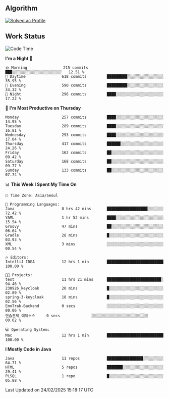 <!-- 
##  ✨ _Bambee83_ ✨ 

- 🔭 I’m recently studied at Hanghae99
- 🌱 I’m currently learning Java, Spring Boot, MSA
- 🤔 I'm thinking about how to decorate my Git Profile
- 🪹 Fun fact : The beans of Spring Boot are actually coffee beans 

<!-- - 💬 Ask me about ...
- 📫 How to reach me: ...
- 😄 Pronouns: ...
- 👯 I’m looking to collaborate on ...

## 🔧  Technologies & Software Used

<img src="https://img.shields.io/badge/Java-007396?style=flat-round&logo=OpenJDK&logoColor=white"/> <img src="https://img.shields.io/badge/Spring-6DB33F?style=flat-round&logo=spring&logoColor=white"/>   <img src="https://img.shields.io/badge/SpringBoot-6DB33F?style=flat-round&logo=springboot&logoColor=white"/>  <img src="https://img.shields.io/badge/SpringSecurity-6DB33F?style=flat-round&logo=SpringSecurity&logoColor=white"/>   <img src="https://img.shields.io/badge/JSON Web Token-000000?style=flat-round&logo=JSON Web Tokens&logoColor=white"/> 

<img src="https://img.shields.io/badge/github-181717?style=flat-round&logo=github&logoColor=white"/> <img src="https://img.shields.io/badge/git-F05032?style=flat-round&logo=git&logoColor=white"/> <img src="https://img.shields.io/badge/githubactions-2088FF?style=flat-round&logo=githubactions&logoColor=white"/>  <img src="https://img.shields.io/badge/Gradle-02303A?style=flat-round&logo=Gradle&logoColor=white"/>  <img src="https://img.shields.io/badge/IntelliJIDEA-000000?style=flat-round&logo=IntelliJIDEA&logoColor=white"/>  <img src="https://img.shields.io/badge/Postman-FF6C37?style=flat-round&logo=Postman&logoColor=white"/>  <img src="https://img.shields.io/badge/Sourcetree-0052CC?style=flat-round&logo=Sourcetree&logoColor=white"/>

<img src="https://img.shields.io/badge/AmazonS3-569A31?style=flat-round&logo=AmazonS3&logoColor=white"/>  <img src="https://img.shields.io/badge/AmazonEC2-FF9900?style=flat-round&logo=AmazonEC2&logoColor=white"/>  <img src="https://img.shields.io/badge/AmazonRDS-527FFF?style=flat-round&logo=AmazonRDS&logoColor=white"/>  <img src="https://img.shields.io/badge/MySQL-4479A1?style=flat-round&logo=MySQL&logoColor=white"/>  <img src="https://img.shields.io/badge/MongoDB-47A248?style=flat-round&logo=MongoDB&logoColor=white"/> <img src="https://img.shields.io/badge/Ubuntu-E95420?style=flat-round&logo=Ubuntu&logoColor=white"/> <img src="https://img.shields.io/badge/FileZilla-BF0000?style=flat-round&logo=filezilla&logoColor=white"/> <img src="https://img.shields.io/badge/Notion-000000?style=flat-round&logo=Notion&logoColor=white"/> <img src="https://img.shields.io/badge/Slack-F06A6A?style=flat-round&logo=slack&logoColor=white"/>

<img src="https://img.shields.io/badge/AmazonCloudfront-3693F3?style=flat-round&logo=iCloud&logoColor=white"/> <img src="https://img.shields.io/badge/ApacheJMeter-D22128?style=flat-round&logo=apachejmeter&logoColor=white"/> 
 
<!-- Markdown lang
[![Bambee83 Badge](https://img.shields.io/badge/Bambee83'blog-4A154B.svg?&style=for-the-badge&logo=Bloglovin&link=https://blog.naver.com/bambee83)](https://blog.naver.com/bambee83)
## 🚀  GitHub stats & Top Langs
[![Bambee83's GitHub stats-Dark](https://github-readme-stats.vercel.app/api?username=bambee83&show_icons=true&theme=dark#gh-dark-mode-only)]((https://github.com/bambee83/github-readme-stats#gh-dark-mode-only))
![Top Langs-Dark](https://github-readme-stats.vercel.app/api/top-langs/?username=bambee83&layout=compact&theme=dark#gh-dark-mode-only)
## 🐳   Project
[mini project - SeoulCulturePort](https://github.com/event-information)
[clone coding - Instaclone](https://github.com/instaclone8)
[final project - emotrak](https://github.com/EmoTrak)
[![bambee83's wakatime stats](https://github-readme-stats.vercel.app/api/wakatime?username=bambee83)]
 -->
## Algorithm
[![Solved.ac Profile](http://mazassumnida.wtf/api/v2/generate_badge?boj=daj0909)](https://solved.ac/daj0909/)

 
## Work Status
<!--START_SECTION:waka-->
![Code Time](http://img.shields.io/badge/Code%20Time-940%20hrs%2028%20mins-blue)

**I'm a Night 🦉** 

```text
🌞 Morning                215 commits         ███░░░░░░░░░░░░░░░░░░░░░░   12.51 % 
🌆 Daytime                618 commits         █████████░░░░░░░░░░░░░░░░   35.95 % 
🌃 Evening                590 commits         █████████░░░░░░░░░░░░░░░░   34.32 % 
🌙 Night                  296 commits         ████░░░░░░░░░░░░░░░░░░░░░   17.22 % 
```
📅 **I'm Most Productive on Thursday** 

```text
Monday                   257 commits         ████░░░░░░░░░░░░░░░░░░░░░   14.95 % 
Tuesday                  289 commits         ████░░░░░░░░░░░░░░░░░░░░░   16.81 % 
Wednesday                293 commits         ████░░░░░░░░░░░░░░░░░░░░░   17.04 % 
Thursday                 417 commits         ██████░░░░░░░░░░░░░░░░░░░   24.26 % 
Friday                   162 commits         ██░░░░░░░░░░░░░░░░░░░░░░░   09.42 % 
Saturday                 168 commits         ██░░░░░░░░░░░░░░░░░░░░░░░   09.77 % 
Sunday                   133 commits         ██░░░░░░░░░░░░░░░░░░░░░░░   07.74 % 
```


📊 **This Week I Spent My Time On** 

```text
🕑︎ Time Zone: Asia/Seoul

💬 Programming Languages: 
Java                     8 hrs 42 mins       ██████████████████░░░░░░░   72.42 % 
YAML                     1 hr 52 mins        ████░░░░░░░░░░░░░░░░░░░░░   15.54 % 
Groovy                   47 mins             ██░░░░░░░░░░░░░░░░░░░░░░░   06.64 % 
Gradle                   28 mins             █░░░░░░░░░░░░░░░░░░░░░░░░   03.93 % 
XML                      3 mins              ░░░░░░░░░░░░░░░░░░░░░░░░░   00.54 % 

🔥 Editors: 
IntelliJ IDEA            12 hrs 1 min        █████████████████████████   100.00 % 

🐱‍💻 Projects: 
test                     11 hrs 21 mins      ████████████████████████░   94.46 % 
230926_keycloak          20 mins             █░░░░░░░░░░░░░░░░░░░░░░░░   02.89 % 
spring-3-keycloak        18 mins             █░░░░░░░░░░░░░░░░░░░░░░░░   02.56 % 
EmoTrak-Backend          0 secs              ░░░░░░░░░░░░░░░░░░░░░░░░░   00.06 % 
연습문제_예제소스     0 secs              ░░░░░░░░░░░░░░░░░░░░░░░░░   00.02 % 

💻 Operating System: 
Mac                      12 hrs 1 min        █████████████████████████   100.00 % 
```

**I Mostly Code in Java** 

```text
Java                     11 repos            ████████████████░░░░░░░░░   64.71 % 
HTML                     5 repos             ███████░░░░░░░░░░░░░░░░░░   29.41 % 
PLSQL                    1 repo              █░░░░░░░░░░░░░░░░░░░░░░░░   05.88 % 
```




 Last Updated on 24/02/2025 15:18:17 UTC
<!--END_SECTION:waka-->
